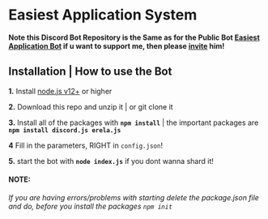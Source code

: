# Easiest Application System
**Note this Discord Bot Repository is the Same as for the Public Bot [Easiest Application Bot](https://discord.com/api/oauth2/authorize?client_id=806086994031411221&permissions=8&scope=bot%20applications.commands) if u want to support me, then please [invite](https://discord.com/api/oauth2/authorize?client_id=806086994031411221&permissions=8&scope=bot%20applications.commands) him!**



## Installation | How to use the Bot

 **1.** Install [node.js v12+](https://nodejs.org/api/cli.html#cli_unhandled_rejections_mode) or higher

 **2.** Download this repo and unzip it    |    or git clone it

 **3.** Install all of the packages with **`npm install`**     |  the important packages are   **`npm install discord.js erela.js`**

 **4** Fill in the parameters, RIGHT in `config.json`!

 **5.** start the bot with **`node index.js`** if you dont wanna shard it!

#### **NOTE:**

*If you are having errors/problems with starting delete the package.json file and do, before you install the packages `npm init`*





